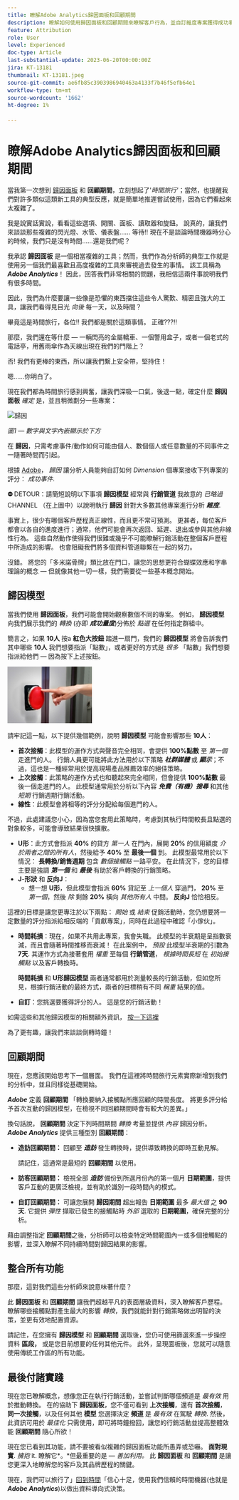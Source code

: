 ```yaml
---
title: 瞭解Adobe Analytics歸因面板和回顧期間
description: 瞭解如何使用歸因面板和回顧期間來瞭解客戶行為，並自訂維度專案獲得成功事件評分的方式。
feature: Attribution
role: User
level: Experienced
doc-type: Article
last-substantial-update: 2023-06-20T00:00:00Z
jira: KT-13181
thumbnail: KT-13181.jpeg
source-git-commit: ae6fb85c3903986940463a4133f7b46f5efb64e1
workflow-type: tm+mt
source-wordcount: '1662'
ht-degree: 1%

---
```



# 瞭解Adobe Analytics歸因面板和回顧期間

當我第一次想到 [歸因面板](https://experienceleague.adobe.com/docs/analytics-platform/using/cja-workspace/panels/attribution.html?lang=en) 和 **回顧期間**，立刻想起了&#39;*時間旅行&#39;*；當然，也提醒我們對許多類似這類新工具的典型反應，就是簡單地推遲嘗試使用，因為它們看起來太複雜了。

我是說實話實說，看看這些選項、開關、面板、讀取器和旋鈕。  說真的，讓我們來談談那些複雜的閃光燈、水管、儀表盤…… 等待!!  現在不是談論時間機器時分心的時候，我們只是沒有時間……還是我們呢？

我承認 **歸因面板** 是一個相當複雜的工具；然而，我們作為分析師的典型工作就是使用另一個我們最喜歡且高度複雜的工具來審視過去發生的事情。 該工具稱為 ***Adobe Analytics***！  因此，回答我們非常相關的問題，我相信這兩件事說明我們有很多時間。

因此，我們為什麼要讓一些像是恐懼的東西擋住這些令人驚歎、精密且強大的工具，讓我們看得見目光 *向後* 每一天，以及時間？

畢竟這是時間旅行，各位!!  我們都是關於這類事情。  正確???!!

那麼，我們還在等什麼 — 一輛閃亮的金屬轎車、一個警用盒子，或者一個老式的電話亭，用舊雨傘作為天線出現在我們的門階上？

否!  我們有更棒的東西，所以讓我們繫上安全帶，堅持住！

嗯……你明白了。


現在我們都為時間旅行感到興奮，讓我們深吸一口氣，後退一點，確定什麼 **歸因面板** *確定* 是，並且稍微劃分一些專案：

![歸因](assets/attribution.png)

*圖1 — 數字與文字內嵌顯示於下方*

在 **歸因**，只需考慮事件/動作如何可能由個人、數個個人或任意數量的不同事件之一隨著時間而引起。

根據 [Adobe](https://experienceleague.adobe.com/docs/analytics-platform/using/cja-workspace/attribution/overview.html?lang=en)， *歸因* 讓分析人員能夠自訂如何 *Dimension* 個專案接收下列專案的評分： *成功事件*.


**⛔** DETOUR：請簡短說明以下事項 **歸因模型** 經常與 **行銷管道** 我故意的 *已略過* CHANNEL （在上圖中）以說明執行 **歸因** 針對大多數其他專案進行分析 ***維度***.


事實上，很少有哪個客戶歷程真正線性，而且更不常可預測。  更甚者，每位客戶都會以各自的進度進行；通常，他們可能會再次返回、延遲、退出或參與其他非線性行為。 這些自然動作使得我們很難或幾乎不可能瞭解行銷活動在整個客戶歷程中所造成的影響。 也會阻礙我們將多個資料管道聯繫在一起的努力。

沒錯。  將您的「多米諾骨牌」類比放在門口，讓您的思想更符合蝴蝶效應和字串理論的概念 — 但就像其他一切一樣，我們需要從一些基本概念開始。

## **歸因模型**

當我們使用 **歸因面板**，我們可能會開始觀察數個不同的專案。  例如， **歸因模型** 向我們展示我們的 *轉換* (亦即 ***成功量度***)分佈於 *點選* 在任何指定群組中。

簡言之，如果 **10人** 按a **紅色大按鈕** 踏進一扇門，我們的 **歸因模型** 將會告訴我們其中哪些 **10人** 我們想要指派「點數」，或者更好的方式是 *很多* 「點數」我們想要指派給他們 — 因為按下上述按鈕。

![按鈕](assets/button.png)

請牢記這一點，以下提供幾個範例，說明 **歸因模型** 可能會影響那些 **10人**：

- **首次接觸**：此模型的運作方式與聲音完全相同，會提供 **100%點數** 至 *第一個* 走進門的人。  行銷人員更可能將此方法用於以下策略 ***社群媒體*** 或 ***顯示***；不過，這也是一種經常用於提高現場產品推薦效率的絕佳策略。
- **上次接觸**：此策略的運作方式也和聽起來完全相同，但會提供 **100%點數** 最後一個走進門的人。  此模型通常用於分析以下內容 ***免費（有機）搜尋*** 和其他 *短期* 行銷週期行銷活動。
- **線性**：此模型會將相等的評分分配給每個進門的人。

不過，此處建議您小心，因為當您套用此策略時，考慮到其執行時間較長且點選的對象較多，可能會導致結果很快擴散。

- **U形**：此方式會指派 **40%** 的貸方 *第一人* 在門內，展開 **20%** 的信用額度 *介於兩者之間的所有人*，然後給予 **40%** 至 **最後一個** 到。 此模型最常用於以下情況： **長轉換/銷售週期** 包含 *數個接觸點* 一路平安。  在此情況下，您的目標主要是強調 ***第一個*** 和 ***最後*** 有助於客戶轉換的行銷策略。
- **J**-**形狀** 和 **反向J**：
   - 想一想 **U形**，但此模型會指派 **60%** 貸記至 *上一個人* 穿過門， **20%** 至 *第一個*，然後 *除* 剩餘 **20%** 橫向 *其他所有人* 中間。  **反向J** 恰恰相反。

這裡的目標是讓您更專注於以下兩點： *開始* 或 *結束* 促銷活動時，您仍想要將一定數量的評分指派給相反端的「貢獻專案」，同時在此過程中確認「小傢伙」。

- **時間耗損**：現在，如果不共用此專案，我會失職。 此模型的半衰期是呈指數衰減，而且會隨著時間推移而衰減！  在此案例中， *預設* 此模型半衰期的引數為 **7天**.  其運作方式為接著套用 *權重* 至每個 **行銷管道**， *根據時間長短* 在 *初始接觸點* 以及客戶轉換時。

  **時間耗損** 和 **U形歸因模型** 兩者通常都用於測量較長的行銷活動，但如您所見，根據行銷活動的最終方式，兩者的目標稍有不同 *稱重* 結果的值。

- **自訂**：您挑選要獲得評分的人。  這是您的行銷活動！

如需這些和其他歸因模型的相關額外資訊， [按一下這裡](https://experienceleague.adobe.com/docs/analytics/analyze/analysis-workspace/attribution/models.html?lang=zh-Hant)

為了更有趣，讓我們來談談倒轉時鐘！

## **回顧期間**

現在，您應該開始思考下一個層面。  我們在這裡將時間旅行元素實際新增到我們的分析中，並且同樣從基礎開始。

***Adobe*** 定義 **回顧期間** 「轉換要納入接觸點所應回顧的時間長度。 將更多評分給予首次互動的歸因模型，在檢視不同回顧期間時會有較大的差異。」


換句話說， **回顧期間** 決定下列時間期間 *轉換* 考量並提供 *內容* 歸因分析。 ***Adobe Analytics*** 提供三種型別 **回顧期間**：

- **造訪回顧期間：** 回顧至 ***造訪*** 發生轉換時，提供導致轉換的即時互動見解。

  請記住，這通常是最短的 **回顧期間** 以使用。
- **訪客回顧期間：** 檢視全部 ***造訪*** 備份到所選月份內的第一個月 **日期範圍**，提供客戶互動的更廣泛檢視，並有助於識別一段時間內的模式。
- **自訂回顧期間：** 可讓您展開 **歸因期間** 超出報告 **日期範圍** 最多 *最大值* 之 **90天**.  它提供 *彈性* 擷取已發生的接觸點時 *外部* 選取的 **日期範圍**，確保完整的分析。

藉由調整指定 **回顧期間**&#x200B;之後，分析師可以檢查特定時間範圍內一或多個接觸點的影響，並深入瞭解不同持續時間對歸因結果的影響。

## **整合所有功能**

那麼，這對我們這些分析師來說意味著什麼？

此 **歸因面板** 和 **回顧期間** 讓我們超越平凡的表面層級資料，深入瞭解客戶歷程。 瞭解哪些接觸點對產生最大的影響 *轉換*，我們就能針對行銷策略做出明智的決策，並更有效地配置資源。

請記住，在您擁有 **歸因模型** 和 **回顧期間** 選取後，您仍可使用篩選來進一步操控資料  **區段，** 或是您目前想要的任何其他元件。  此外，呈現面板後，您就可以隨意使用傳統工作區的所有功能。

## **最後付諸實踐**

現在您已瞭解概念，想像您正在執行行銷活動，並嘗試判斷哪個頻道是 *最有效* 用於推動轉換。 在的協助下 **歸因面板**，您不僅可看到 **上次接觸**，還有 **首次接觸**， **同一次接觸**，以及任何其他 **模型** 您選擇決定 **頻道** 是 *最有效* 在駕駛 *轉換*. 然後，此資訊可用於 *最佳化* 只需使用，即可將時鐘撥回，讓您的行銷活動並提高整體效能 **回顧期間** 隨心所欲！

現在您已看到其功能，請不要被看似複雜的歸因面板功能所愚弄或恐嚇。  **面對現實**.  *擁抱* it.  瞭解它*。*但最重要的是 —  *善加利用。* 此 **歸因面板** 和 **回顧期間** 是讓您更深入地瞭解您的客戶及其品牌歷程的關鍵。

現在，我們可以旅行了」[回到時間](https://youtu.be/gVryJmZNFdU)「信心十足，使用我們信賴的時間機器(也就是 ***Adobe Analytics***)以做出資料導向式決策。

